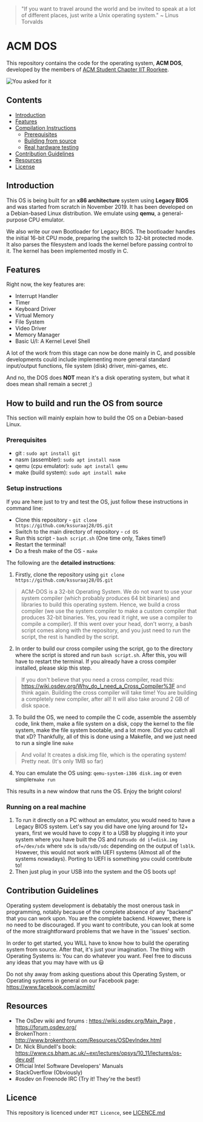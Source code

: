 > "If you want to travel around the world and be invited to speak at a lot 
of different places, just write a Unix operating system."      ~ Linus Torvalds

# ACM DOS

This repository contains the code for the operating system, **ACM DOS**, developed by the members of [ACM Student Chapter IIT Roorkee](iitr.acm.org).

![You asked for it](https://i.imgur.com/yrhCKp4.gif)

## Contents
* [Introduction](#Introduction)
* [Features](#Features)
* [Compilation Instructions](#How-to-build-and-run-the-OS-from-source)
    * [Prerequisites](#Prerequisites)
    * [Building from source](#Setup-instructions)
    * [Real hardware testing](#Running-on-a-real-machine)
* [Contribution Guidelines](#Contribution-Guidelines)
* [Resources](#Resources)
* [License](#Licence)
## Introduction
This OS is being built for an **x86 architecture** system using **Legacy BIOS** and was started from scratch in November 2019. It has been developed on a Debian-based Linux distribution. We emulate using **qemu**, a general-purpose CPU emulator. 

We also write our own Bootloader for Legacy BIOS. The bootloader handles the initial 16-bit CPU mode, preparing the switch to 32-bit protected mode. It also parses the filesystem and loads the kernel before passing control to it. The kernel has been implemented mostly in C. 

## Features
Right now, the key features are:

- Interrupt Handler
- Timer
- Keyboard Driver
- Virtual Memory
- File System
- Video Driver
- Memory Manager
- Basic U/I: A Kernel Level Shell

A lot of the work from this stage can now be done mainly in C, and possible developments could include implementing more general standard input/output functions, file system (disk) driver, mini-games, etc.

And no, the DOS does **NOT** mean it's a disk operating system, but what it does mean shall remain a secret ;)

## How to build and run the OS from source
This section will mainly explain how to build the OS on a Debian-based Linux. 

### Prerequisites
- git : `sudo apt install git`
- nasm (assembler): `sudo apt install nasm`
- qemu (cpu emulator): `sudo apt install qemu`
- make (build system): `sudo apt install make`

### Setup instructions

If you are here just to try and test the OS, just follow these instructions in command line:
* Clone this repository - `git clone https://github.com/kssuraaj28/OS.git`
* Switch to the main directory of repository - `cd OS`
* Run this script - `bash script.sh` (One time only, Takes time!)
* Restart the terminal!
* Do a fresh make of the OS - `make`

The following are the **detailed instructions**:

1. Firstly, clone the repository using `git clone https://github.com/kssuraaj28/OS.git`

> ACM-DOS is a 32-bit Operating System. We do not want to use your system compiler (which probably produces 64 bit binaries) and libraries to build this operating system. Hence, we build a cross compiler (we use the system compiler to make a custom compiler that produces 32-bit binaries. Yes, you read it right, we use a compiler to compile a compiler). If this went over your head, don't worry, a bash script comes along with the repository, and you just need to run the script, the rest is handled by the script.
> 
2. In order to build our cross compiler using the script, go to the directory where the script is stored and run `bash script.sh`. After this, you will have to restart the terminal. If you already have a cross compiler installed, please skip this step.

>If you don't believe that you need a cross compiler, read this: https://wiki.osdev.org/Why_do_I_need_a_Cross_Compiler%3F and think again. Building the cross compiler will take time! You are building a completely new compiler, after all! It will also take around 2 GB of disk space.


3. To build the OS, we need to compile the C code, assemble the assembly code, link them, make a file system on a disk, copy the kernel to the file system, make the file system bootable, and a lot more. Did you catch all that xD? Thankfully, all of this is done using a Makefile, and we just need to run a single line `make`

> And voila! It creates a disk.img file, which is the operating system! Pretty neat. (It's only 1MB so far)

4. You can emulate the OS using: `qemu-system-i386 disk.img` or even simpler`make run`

This results in a new window that runs the OS. Enjoy the bright colors!

### Running on a real machine
1. To run it directly on a PC without an emulator, you would need to have a Legacy BIOS system. Let's say you did have one lying around for 12+ years, first we would have to copy it to a USB by plugging it into your system where you have built the OS and run`sudo dd if=disk.img of=/dev/sdx` where `sdx` is `sda/sdb/sdc` depending on the output of `lsblk`. However, this would not work with UEFI systems (Almost all of the systems nowadays). Porting to UEFI is something you could contribute to!
2. Then just plug in your USB into the system and the OS boots up!
## Contribution Guidelines
Operating system development is debatably the most onerous task in programming, notably because of the complete absence of any "backend" that you can work upon. You are the complete backend. However, there is no need to be discouraged. If you want to contribute, you can look at some of the more straightforward problems that we have in the 'issues' section.

In order to get started, you WILL have to know how to build the operating system from source. After that, it's just your imagination. The thing with Operating Systems is: You can do whatever you want. Feel free to discuss any ideas that you may have with us :smiley:

Do not shy away from asking questions about this Operating System, or Operating systems in general on our Facebook page: https://www.facebook.com/acmiitr/
## Resources
 * The OsDev wiki and forums : https://wiki.osdev.org/Main_Page , https://forum.osdev.org/
 * BrokenThorn : http://www.brokenthorn.com/Resources/OSDevIndex.html
 * Dr. Nick Blundell's book: https://www.cs.bham.ac.uk/~exr/lectures/opsys/10_11/lectures/os-dev.pdf
 * Official Intel Software Developers' Manuals
 * StackOverflow (Obviously)
 * #osdev on Freenode IRC (Try it! They're the best!)

## Licence
This repository is licenced under `MIT Licence`, see [LICENCE.md](https://github.com/kssuraaj28/OS/blob/master/LICENSE.md)
